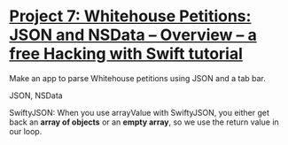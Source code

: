 # [Project 7: Whitehouse Petitions: JSON and NSData – Overview – a free Hacking with Swift tutorial](https://www.hackingwithswift.com/read/7/overview)

Make an app to parse Whitehouse petitions using JSON and a tab bar.

JSON, NSData

SwiftyJSON: When you use arrayValue with SwiftyJSON, you either get back an __array of objects__ or an __empty array__, so we use the return value in our loop.
